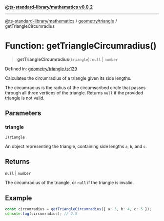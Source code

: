 [**@ts-standard-library/mathematics v0.0.2**](../../../README.md)

***

[@ts-standard-library/mathematics](../../../README.md) / [geometry/triangle](../README.md) / getTriangleCircumradius

# Function: getTriangleCircumradius()

> **getTriangleCircumradius**(`triangle`): `null` \| `number`

Defined in: [geometry/triangle.ts:129](https://github.com/gabaudette/ts-stdlib/blob/725aff52e6f28b9942b278b955914b3ace9f325c/packages/mathematics/src/geometry/triangle.ts#L129)

Calculates the circumradius of a triangle given its side lengths.

The circumradius is the radius of the circumscribed circle that passes through all three vertices of the triangle.
Returns `null` if the provided triangle is not valid.

## Parameters

### triangle

[`ITriangle`](../interfaces/ITriangle.md)

An object representing the triangle, containing side lengths `a`, `b`, and `c`.

## Returns

`null` \| `number`

The circumradius of the triangle, or `null` if the triangle is invalid.

## Example

```typescript
const circumradius = getTriangleCircumradius({ a: 3, b: 4, c: 5 });
console.log(circumradius); // 2.5
```
